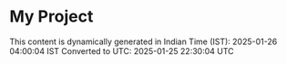 # My Project

This content is dynamically generated in Indian Time (IST): 2025-01-26 04:00:04 IST
Converted to UTC: 2025-01-25 22:30:04 UTC

